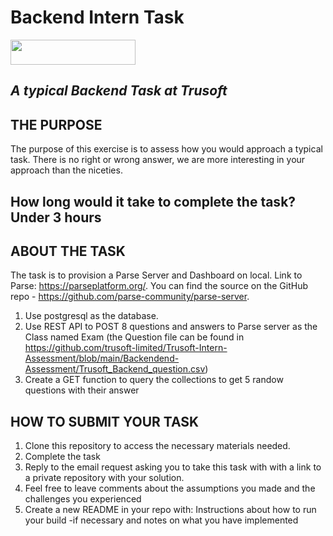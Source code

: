 # Backend Intern Task


<img width="200" height="40" src="https://trusoftng.com/wp-content/uploads/2021/06/Trusoft_Logo-removebg-preview.png">

## _A typical Backend Task at Trusoft_

## THE PURPOSE

The purpose of this exercise is to assess how you would approach a typical task.
There is no right or wrong answer, we are more interesting in your approach than the niceties.

## How long would it take to complete the task? Under 3 hours

## ABOUT THE TASK
The task is to provision a Parse Server and Dashboard on local. 
Link to Parse: https://parseplatform.org/. You can find the source on the GitHub repo - https://github.com/parse-community/parse-server.

1. Use postgresql as the database.
2. Use REST API to POST 8 questions and answers to Parse server as the Class named Exam (the Question file can be found in https://github.com/trusoft-limited/Trusoft-Intern-Assessment/blob/main/Backendend-Assessment/Trusoft_Backend_question.csv)
3. Create a GET function to query the collections to get 5 randow questions with their answer

## HOW TO SUBMIT YOUR TASK

1. Clone this repository to access the necessary materials needed.
2. Complete the task
3. Reply to the email request asking you to take this task with with a link to a private repository with your solution.
4. Feel free to leave comments about the assumptions you made and the challenges you experienced
5. Create a new README in your repo with: Instructions about how to run your build -if necessary and notes on what you have implemented


